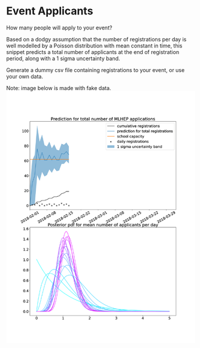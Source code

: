 # Event Applicants
How many people will apply to your event?

Based on a dodgy assumption that the number of registrations per day is well modelled by a Poisson distribution with mean constant in time, this snippet predicts a total number of applicants at the end of registration period, along with a 1 sigma uncertainty band.

Generate a dummy csv file containing registrations to your event, or use your own data.

Note: image below is made with fake data.
![caption](plots/2018-02-17.png "Description")
